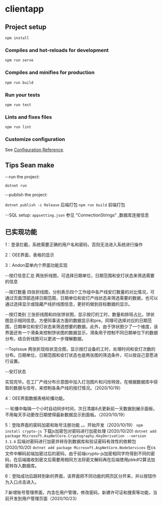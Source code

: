 # clientapp

## Project setup
```
npm install
```

### Compiles and hot-reloads for development
```
npm run serve
```

### Compiles and minifies for production
```
npm run build
```

### Run your tests
```
npm run test
```

### Lints and fixes files
```
npm run lint
```

### Customize configuration
See [Configuration Reference](https://cli.vuejs.org/config/).

## Tips Sean make

--run the project:

`dotnet run`

--publish the project:

`dotnet publish -c Release` 后端打包
`npm run build` 前端打包

--SQL setup:
`appsetting.json` 参见 "ConnectionStrings" ,数据库连接信息

## 已实现功能

1：登录拦截，系统需要正确的用户名和密码，否则无法进入系统进行操作

2：OEE界面，表格的显示

3：Andon菜单内个界面功能实现

--按灯信息汇总
两张折线图，可选择日期单位，日期范围和安灯状态来筛选需要的信息

--按灯数量
四张折线图，分别表示四个工作组中各产线安灯数量的对比情况，可通过页面顶部选择日期范围，日期单位和安灯产线状态来筛选需要的数据，也可以通过选择显示或隐藏产线折线图信息，更好的做到目标数据的显示。

--按灯类别
三张折线图和四张饼状图，显示按灯的工时，数量和排班占比，饼状图显示相同信息，方便同事该方面的数据显示和pre。同理可选择对应的日期范围，日期单位和安灯状态来筛选想要的数据。此外，由于饼状图少了一个维度，该界面还有一个滑条来控制饼状图的数据显示，滑条用于控制不同日期单位下的数据分布，结合折线图可以更进一步理解数据。

--TopIssue
两张折现柱状混合图，显示按灯设备的工时，处理时间和安灯次数的分布。日期单位，日期范围和安灯状态也是两张图的筛选条件，可以按自己意愿进行设置。

--安灯状态

实现完毕。在工厂产线分布示意图中加入灯泡图片和闪烁特效，在根据数据库中获取的数据与信号，来控制各条产线的按灯情况。（2020/10/19）

4：OEE界面数据表格轮播功能。

-- 轮播中每隔一个小时自动同步时间，次日清晨8点更新前一天数据到展示面板，不用每天手动更改日期使得最新数据显示到面板。（2020/10/19）

5：登陆界面的密码加密和账号注册功能
。。开始开发（2020/10/19）
`npm install crypto-js` 下载js加密包对密码进行加密处理 (2020/10/20)
`dotnet add package Microsoft.AspNetCore.Cryptography.KeyDerivation --version 3.1.6` 后端对密码进行加密并转存到数据库和验证密码有效性的依赖包 (2020/10/20)
`dotnet add package Microsoft.AspNetCore.NodeServices` 在cs文件中解码前端加密过后的密码，由于前端crypto-js加密相同字符得到不同的密码，在后端接收到密文后需要用相同方法将密文解码再在后端使用pbkdf2算法加密转存入数据库。

6：登陆成功后跳转到新的界面，该界面把不同功能的网页区分开来，并以按钮作为入口点击进入。

7:新增账号管理界面，内含在用户管理，修改密码，新建许可证和搜索等功能，当前开发到用户管理页面（2020/10/23）


